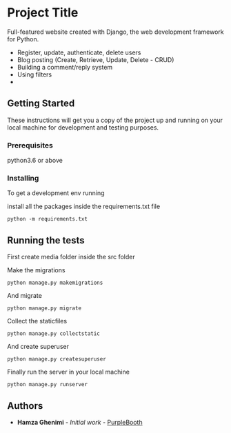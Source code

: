 # Project Title

Full-featured website created with Django, the web development framework for Python.
<ul>
  <li>Register, update, authenticate, delete users</li>
  <li>Blog posting (Create, Retrieve, Update, Delete - CRUD)</li>
  <li>Building a comment/reply system</li>
  <li>Using filters<li>
</ul>

## Getting Started

These instructions will get you a copy of the project up and running on your local machine for development and testing purposes.

### Prerequisites

python3.6 or above

### Installing

To get a development env running

install all the packages inside the requirements.txt file
```
python -m requirements.txt
```

## Running the tests

First create media folder inside the src folder

Make the migrations
```
python manage.py makemigrations
```

And migrate
```
python manage.py migrate
```

Collect the staticfiles
```
python manage.py collectstatic
```

And create superuser
```
python manage.py createsuperuser
```

Finally run the server in your local machine
```
python manage.py runserver
```

## Authors

* **Hamza Ghenimi** - *Initial work* - [PurpleBooth](https://github.com/hamzagh1998/ShareCode.git)
